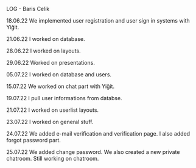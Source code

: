 LOG - Baris Celik

18.06.22
We implemented user registration and user sign in systems with Yiğit.

21.06.22
I worked on database.

28.06.22
I worked on layouts.

29.06.22
Worked on presentations.

05.07.22
I worked on database and users.

15.07.22
We worked on chat part with Yiğit.

19.07.22
I pull user informations from databse.

21.07.22
I worked on userlist layouts.

23.07.22
I worked on general stuff.

24.07.22
We added e-mail verification and verification page.
I also added forgot password part.

25.07.22
We added change password.
We also created a new private chatroom.
Still working on chatroom.
